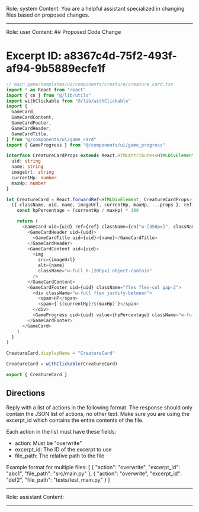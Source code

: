 Role: system
Content: You are a helpful assistant specialized in changing files based on proposed changes.
__________________
Role: user
Content: ## Proposed Code Change
# Excerpt ID: a8367c4d-75f2-493f-af94-9b5889ecfe1f
```typescript
// main_game/templates/ui/components/creature/creature_card.tsx
import * as React from "react"
import { cn } from "@/lib/utils"
import withClickable from "@/lib/withClickable"
import {
  GameCard,
  GameCardContent,
  GameCardFooter,
  GameCardHeader,
  GameCardTitle,
} from "@/components/ui/game_card"
import { GameProgress } from "@/components/ui/game_progress"

interface CreatureCardProps extends React.HTMLAttributes<HTMLDivElement> {
  uid: string
  name: string
  imageUrl: string
  currentHp: number
  maxHp: number
}

let CreatureCard = React.forwardRef<HTMLDivElement, CreatureCardProps>(
  ({ className, uid, name, imageUrl, currentHp, maxHp, ...props }, ref) => {
    const hpPercentage = (currentHp / maxHp) * 100

    return (
      <GameCard uid={uid} ref={ref} className={cn("w-[350px]", className)} {...props}>
        <GameCardHeader uid={uid}>
          <GameCardTitle uid={uid}>{name}</GameCardTitle>
        </GameCardHeader>
        <GameCardContent uid={uid}>
          <img
            src={imageUrl}
            alt={name}
            className="w-full h-[200px] object-contain"
          />
        </GameCardContent>
        <GameCardFooter uid={uid} className="flex flex-col gap-2">
          <div className="w-full flex justify-between">
            <span>HP</span>
            <span>{`${currentHp}/${maxHp}`}</span>
          </div>
          <GameProgress uid={uid} value={hpPercentage} className="w-full" />
        </GameCardFooter>
      </GameCard>
    )
  }
)

CreatureCard.displayName = "CreatureCard"

CreatureCard = withClickable(CreatureCard)

export { CreatureCard }
```

## Directions
Reply with a list of actions in the following format. The response should only contain the JSON list of actions, no other text.
Make sure you are using the excerpt_id which contains the entire contents of the file.

Each action in the list must have these fields:
- action: Must be "overwrite"
- excerpt_id: The ID of the excerpt to use
- file_path: The relative path to the file

Example format for multiple files:
[
    {
        "action": "overwrite",
        "excerpt_id": "abc1",
        "file_path": "src/main.py"
    },
    {
        "action": "overwrite",
        "excerpt_id": "def2",
        "file_path": "tests/test_main.py"
    }
]
__________________
Role: assistant
Content: 
__________________
